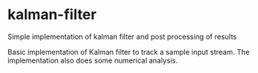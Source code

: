 # kalman-filter
Simple implementation of kalman filter and post processing of results

Basic implementation of Kalman filter to track a sample input stream. The implementation also does some numerical analysis.

